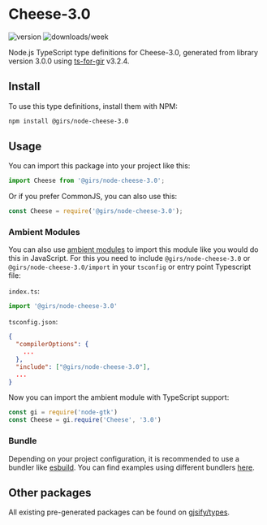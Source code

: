 
# Cheese-3.0

![version](https://img.shields.io/npm/v/@girs/node-cheese-3.0)
![downloads/week](https://img.shields.io/npm/dw/@girs/node-cheese-3.0)


Node.js TypeScript type definitions for Cheese-3.0, generated from library version 3.0.0 using [ts-for-gir](https://github.com/gjsify/ts-for-gir) v3.2.4.


## Install

To use this type definitions, install them with NPM:
```bash
npm install @girs/node-cheese-3.0
```

## Usage

You can import this package into your project like this:
```ts
import Cheese from '@girs/node-cheese-3.0';
```

Or if you prefer CommonJS, you can also use this:
```ts
const Cheese = require('@girs/node-cheese-3.0');
```

### Ambient Modules

You can also use [ambient modules](https://github.com/gjsify/ts-for-gir/tree/main/packages/cli#ambient-modules) to import this module like you would do this in JavaScript.
For this you need to include `@girs/node-cheese-3.0` or `@girs/node-cheese-3.0/import` in your `tsconfig` or entry point Typescript file:

`index.ts`:
```ts
import '@girs/node-cheese-3.0'
```

`tsconfig.json`:
```json
{
  "compilerOptions": {
    ...
  },
  "include": ["@girs/node-cheese-3.0"],
  ...
}
```

Now you can import the ambient module with TypeScript support: 

```ts
const gi = require('node-gtk')
const Cheese = gi.require('Cheese', '3.0')
```


### Bundle

Depending on your project configuration, it is recommended to use a bundler like [esbuild](https://esbuild.github.io/). You can find examples using different bundlers [here](https://github.com/gjsify/ts-for-gir/tree/main/examples).

## Other packages

All existing pre-generated packages can be found on [gjsify/types](https://github.com/gjsify/types).

